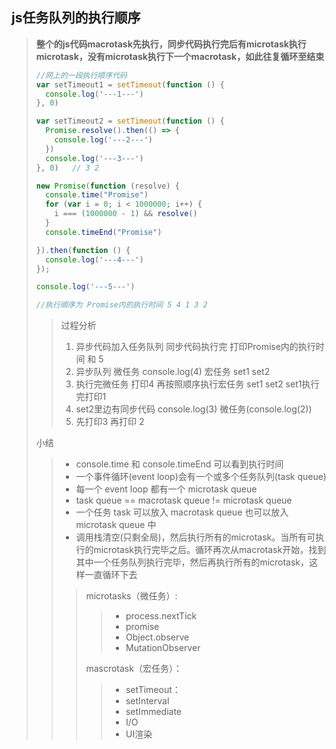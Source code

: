 ## js任务队列的执行顺序

> **整个的js代码macrotask先执行，同步代码执行完后有microtask执行microtask，没有microtask执行下一个macrotask，如此往复循环至结束**
>
> ```js
> //网上的一段执行顺序代码
> var setTimeout1 = setTimeout(function () {
>   console.log('---1---')
> }, 0) 
> 
> var setTimeout2 = setTimeout(function () {
>   Promise.resolve().then(() => {
>     console.log('---2---')
>   })
>   console.log('---3---')
> }, 0)   // 3 2 
> 
> new Promise(function (resolve) {
>   console.time("Promise")
>   for (var i = 0; i < 1000000; i++) {
>     i === (1000000 - 1) && resolve()
>   }
>   console.timeEnd("Promise")
> 
> }).then(function () {
>   console.log('---4---')
> });
> 
> console.log('---5---')
> 
> //执行顺序为 Promise内的执行时间 5 4 1 3 2
> ```
>
> > 过程分析
> >
> > 1. 异步代码加入任务队列 同步代码执行完 打印Promise内的执行时间 和 5
> > 2. 异步队列 微任务 console.log(4) 宏任务 set1 set2
> > 3. 执行完微任务 打印4 再按照顺序执行宏任务 set1 set2 set1执行完打印1
> > 4. set2里边有同步代码 console.log(3) 微任务(console.log(2))
> > 5. 先打印3 再打印 2
>
> 小结
>
> > - console.time 和 console.timeEnd 可以看到执行时间
> > - 一个事件循环(event loop)会有一个或多个任务队列(task queue)
> > - 每一个 event loop 都有一个 microtask queue
> > - task queue == macrotask queue != microtask queue
> > - 一个任务 task 可以放入 macrotask queue 也可以放入 microtask queue 中
> > - 调用栈清空(只剩全局)，然后执行所有的microtask。当所有可执行的microtask执行完毕之后。循环再次从macrotask开始，找到其中一个任务队列执行完毕，然后再执行所有的microtask，这样一直循环下去
> >
> > > microtasks（微任务）:
> > >
> > > > - process.nextTick
> > > > - promise
> > > > - Object.observe
> > > > - MutationObserver
> > >
> > > mascrotask（宏任务）：
> > >
> > > > - setTimeout：
> > > > - setInterval
> > > > - setImmediate
> > > > - I/O
> > > > - UI渲染




